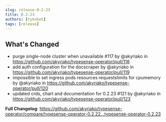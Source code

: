 ```yaml
---
slug: release-0-2-23
title: 0.2.23
authors: [tykobot]
tags: [release]
---
```


## What's Changed

* purge single-node cluster when unavailable #117 by @akyriako in https://github.com/akyriako/typesense-operator/pull/118
* add auth configuration for the docscraper by @akyriako in https://github.com/akyriako/typesense-operator/pull/119
* impossible to set ingress pods resources requestslimits for cpumemory by @akyriako in https://github.com/akyriako/typesense-operator/pull/120
* updated crds, chart and documentation for 0.2.23 #121 by @akyriako in https://github.com/akyriako/typesense-operator/pull/123


**Full Changelog**: https://github.com/akyriako/typesense-operator/compare/typesense-operator-0.2.22...typesense-operator-0.2.23

<!-- truncate -->
